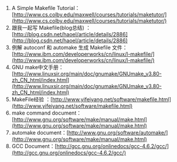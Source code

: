 <!---
markmeta_author: wongoo
markmeta_date: 2012-02-15 01:21:31+00:00
slug: learning-c-programming-makefile-learning-materials
markmeta_title: Makefile Learning Materials
wordpress_id: 195
markmeta_categories: Experience
markmeta_tags: automake,C,gnu,Makefile
-->

1. A Simple Makefile Tutorial：[http://www.cs.colby.edu/maxwell/courses/tutorials/maketutor/](http://www.cs.colby.edu/maxwell/courses/tutorials/maketutor/)
2. 跟我一起写 Makefile(blog总结) ：[http://blog.csdn.net/haoel/article/details/2886](http://blog.csdn.net/haoel/article/details/2886)
3. 例解 autoconf 和 automake 生成 Makefile 文件：[http://www.ibm.com/developerworks/cn/linux/l-makefile/](http://www.ibm.com/developerworks/cn/linux/l-makefile/)
4. GNU make中文手册：[http://www.linuxsir.org/main/doc/gnumake/GNUmake_v3.80-zh_CN_html/index.html](http://www.linuxsir.org/main/doc/gnumake/GNUmake_v3.80-zh_CN_html/index.html)
5. MakeFile经验 ：[http://www.yifeiyang.net/software/makefile.html](http://www.yifeiyang.net/software/makefile.html)
6. make command document：[http://www.gnu.org/software/make/manual/make.html](http://www.gnu.org/software/make/manual/make.html)
7. automake document：[http://www.gnu.org/software/automake/](http://www.gnu.org/software/make/manual/make.html)
8. GCC Document：[http://gcc.gnu.org/onlinedocs/gcc-4.6.2/gcc/](http://gcc.gnu.org/onlinedocs/gcc-4.6.2/gcc/)
